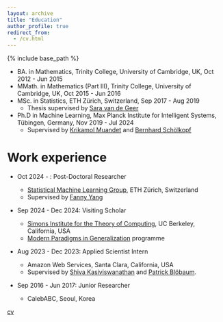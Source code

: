 ```yaml
---
layout: archive
title: "Education"
author_profile: true
redirect_from:
  - /cv.html
---
```



{% include base_path %}


* BA. in Mathematics, Trinity College, University of Cambridge, UK, Oct 2012 - Jun 2015
* MMath. in Mathematics (Part III), Trinity College, University of Cambridge, UK, Oct 2015 - Jun 2016
* MSc. in Statistics, ETH Zürich, Switzerland, Sep 2017 - Aug 2019
  * Thesis supervised by [Sara van de Geer](https://stat.ethz.ch/~vsara/)
* Ph.D in Machine Learning, Max Planck Institute for Intelligent Systems, Tübingen, Germany, Nov 2019 - Jul 2024
  * Supervised by [Krikamol Muandet](https://www.krikamol.org/) and [Bernhard Schölkopf](https://is.mpg.de/~bs)

Work experience
======
* Oct 2024 - : Post-Doctoral Researcher
  * [Statistical Machine Learning Group](https://sml.inf.ethz.ch/), ETH Zürich, Switzerland
  * Supervised by [Fanny Yang](https://sml.inf.ethz.ch/group/fannyy/)

* Sep 2024 - Dec 2024: Visiting Scholar
  * [Simons Institute for the Theory of Computing](https://simons.berkeley.edu/homepage), UC Berkeley, California, USA
  * [Modern Paradigms in Generalization](https://simons.berkeley.edu/programs/modern-paradigms-generalization) programme

* Aug 2023 - Dec 2023: Applied Scientist Intern
  * Amazon Web Services, Santa Clara, California, USA
  * Supervised by [Shiva Kasiviswanathan](https://www.shivakasiviswanathan.com/index.html) and [Patrick Blöbaum](https://www.amazon.science/author/patrick-bloebaum). 

* Sep 2016 - Jun 2017: Junior Researcher
  * CalebABC, Seoul, Korea

[cv](/files/cv_jun.pdf)
